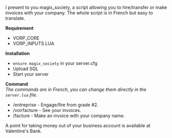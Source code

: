 I present to you magix_society, a script allowing you to hire/transfer or make invoices with your company. The whole script is in French but easy to translate.

<b>Requirement</b>
- VORP_CORE
- VORP_INPUTS LUA

<b>Installation</b>
- `ensure magix_society` in your server.cfg
- Upload SQL
- Start your server

<b>Command</b>
<br>
*The commands are in French, you can change them directly in the `server.lua` file.*
- /entreprise - Engage/fire from grade #2.
- /voirfacture - See your invoices.
- /facture - Make an invoice with your company name.

A point for taking money out of your business account is available at Valentine's Bank.
